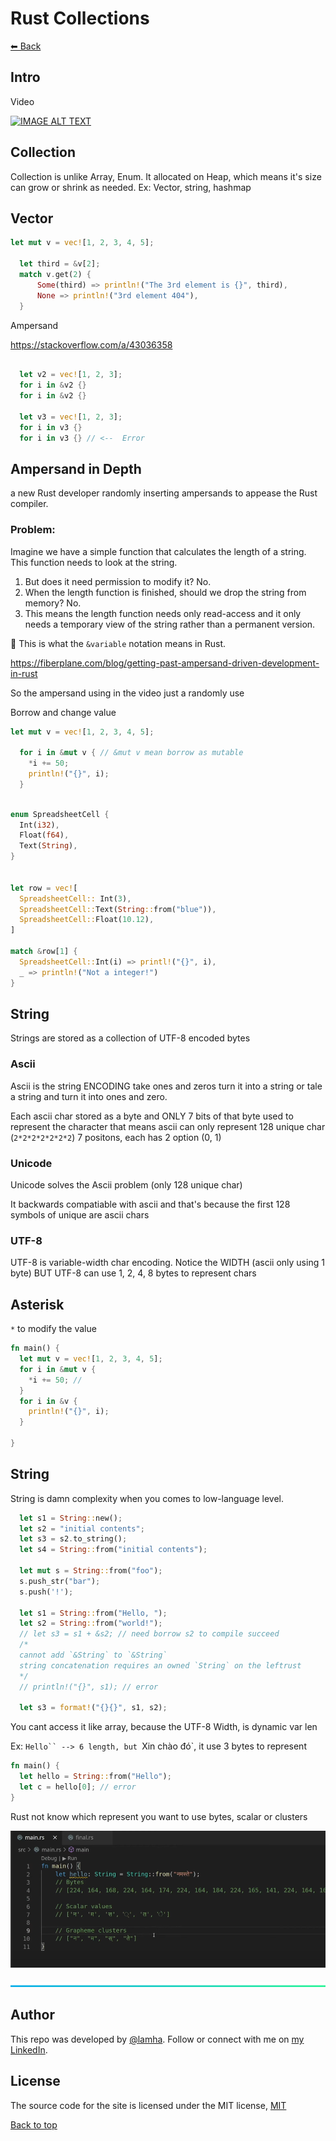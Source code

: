 # Rust Collections

[⬅ Back](../README.md)

## Intro 
Video

<div>
  <a href="https://www.youtube.com/watch?v=Zs-pS-egQSs"><img src="https://img.youtube.com/vi/Zs-pS-egQSs/0.jpg" alt="IMAGE ALT TEXT"></a>
</div>

## Collection 
Collection is unlike Array, Enum. It allocated on Heap, which means it's size can grow or shrink as needed.
Ex: Vector, string, hashmap 

## Vector 

```Rust
let mut v = vec![1, 2, 3, 4, 5];

  let third = &v[2]; 
  match v.get(2) {
      Some(third) => println!("The 3rd element is {}", third),
      None => println!("3rd element 404"),
  }
```

Ampersand 

https://stackoverflow.com/a/43036358

```Rust

  let v2 = vec![1, 2, 3];
  for i in &v2 {}
  for i in &v2 {}

  let v3 = vec![1, 2, 3];
  for i in v3 {}
  for i in v3 {} // <--  Error 


```
## Ampersand in Depth

a new Rust developer randomly inserting ampersands to appease the Rust compiler. 

### Problem:
Imagine we have a simple function that calculates the length of a string. This function needs to look at the string. 

1. But does it need permission to modify it? No. 
2. When the length function is finished, should we drop the string from memory? No. 
3. This means the length function needs only read-access and it only needs a temporary view of the string rather than a permanent version. 

🔑 This is what the `&variable` notation means in Rust. 

https://fiberplane.com/blog/getting-past-ampersand-driven-development-in-rust

So the ampersand using in the video just a randomly use 


Borrow and change value 

```Rust
let mut v = vec![1, 2, 3, 4, 5];

  for i in &mut v { // &mut v mean borrow as mutable
    *i += 50;
    println!("{}", i);
  }
```

```Rust

enum SpreadsheetCell {
  Int(i32),
  Float(f64),
  Text(String),
}


let row = vec![
  SpreadsheetCell:: Int(3),
  SpreadsheetCell::Text(String::from("blue")),
  SpreadsheetCell::Float(10.12),
]

match &row[1] {
  SpreadsheetCell::Int(i) => printl!("{}", i),
  _ => println!("Not a integer!")
}

```

## String 
Strings are stored as a collection of UTF-8 encoded bytes 

### Ascii
Ascii is the string ENCODING take ones and zeros turn it into a string or tale a string and turn it into ones and zero.

Each ascii char stored as a byte and ONLY 7 bits of that byte used to represent the character that means ascii can only represent 128 unique char (`2*2*2*2*2*2*2`) 7 positons, each has 2 option (0, 1)

### Unicode 
Unicode solves the Ascii problem (only 128 unique char)

It backwards compatiable with ascii and that's because the first 128 symbols of unique are ascii chars 

### UTF-8
UTF-8 is variable-width char encoding.
Notice the WIDTH (ascii only using 1 byte) BUT UTF-8 can use 1, 2, 4, 8 bytes to represent chars 

## Asterisk 
`*` to modify the value
```Rust
fn main() {
  let mut v = vec![1, 2, 3, 4, 5];
  for i in &mut v {
    *i += 50; //
  }
  for i in &v {
    println!("{}", i);
  }

}

```

## String 
String is damn complexity when you comes to low-language level.

```Rust
  let s1 = String::new();
  let s2 = "initial contents";
  let s3 = s2.to_string();
  let s4 = String::from("initial contents");

  let mut s = String::from("foo");
  s.push_str("bar");
  s.push('!');

  let s1 = String::from("Hello, ");
  let s2 = String::from("world!");
  // let s3 = s1 + &s2; // need borrow s2 to compile succeed
  /*
  cannot add `&String` to `&String`
  string concatenation requires an owned `String` on the leftrust
  */
  // println!("{}", s1); // error 

  let s3 = format!("{}{}", s1, s2);
```

You cant access it like array, because the UTF-8 Width, is dynamic var len 

Ex:  `Hello`` --> 6 length, but `Xin chào đó`, it use 3 bytes to represent 

```Rust
fn main() {
  let hello = String::from("Hello");
  let c = hello[0]; // error 
}

```

Rust not know which represent you want to use bytes, scalar or clusters 

<img src="./images/represent.png">







<p><img type="separator" height=8px width="100%" src="https://github.com/HaLamUs/nft-drop/blob/main/assets/aqua.png"></p>

## Author

This repo was developed by [@lamha](https://github.com/HaLamUs). 
Follow or connect with me on [my LinkedIn](https://www.linkedin.com/in/lamhacs). 

## License
The source code for the site is licensed under the MIT license, [MIT](https://opensource.org/license/mit/)

 <a href="#top">Back to top</a>
